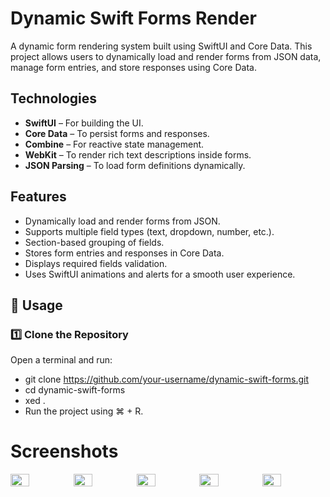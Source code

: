 # Dynamic Swift Forms Render

A dynamic form rendering system built using SwiftUI and Core Data. This project allows users to dynamically load and render forms from JSON data, manage form entries, and store responses using Core Data.

## Technologies

- **SwiftUI** – For building the UI.
- **Core Data** – To persist forms and responses.
- **Combine** – For reactive state management.
- **WebKit** – To render rich text descriptions inside forms.
- **JSON Parsing** – To load form definitions dynamically.

## Features

- Dynamically load and render forms from JSON.
- Supports multiple field types (text, dropdown, number, etc.).
- Section-based grouping of fields.
- Stores form entries and responses in Core Data.
- Displays required fields validation.
- Uses SwiftUI animations and alerts for a smooth user experience.

## 📖 Usage

### 1️⃣ Clone the Repository

Open a terminal and run:
- git clone https://github.com/your-username/dynamic-swift-forms.git
- cd dynamic-swift-forms
- xed .
- Run the project using ⌘ + R.

# Screenshots
<div style="display: flex; justify-content: space-between;">
  <img src="cloud-evaluation/cloud-evaluation/Assets/Screenshot1.png" width="30%" />
  <img src="cloud-evaluation/cloud-evaluation/Assets/Screenshot2.png" width="30%" />
  <img src="cloud-evaluation/cloud-evaluation/Assets/Screenshot3.png" width="30%" />
  <img src="cloud-evaluation/cloud-evaluation/Assets/Screenshot4.png" width="30%" />
  <img src="cloud-evaluation/cloud-evaluation/Assets/Screenshot5.png" width="30%" />

</div>
